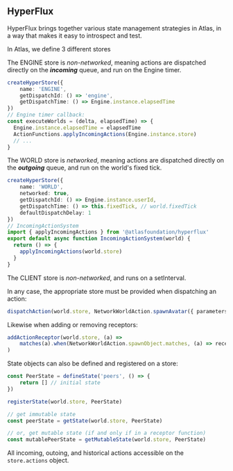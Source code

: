 ## HyperFlux

HyperFlux brings together various state management strategies in Atlas, in a way that makes it easy to introspect and test. 

In Atlas, we define 3 different stores

The ENGINE store is _non-networked_, meaning actions are dispatched directly on the _**incoming**_ queue, and run on the Engine timer. 

```ts
createHyperStore({
    name: 'ENGINE',
    getDispatchId: () => 'engine',
    getDispatchTime: () => Engine.instance.elapsedTime
})
// Engine timer callback:
const executeWorlds = (delta, elapsedTime) => {
  Engine.instance.elapsedTime = elapsedTime
  ActionFunctions.applyIncomingActions(Engine.instance.store)
  // ...
}
```

The WORLD store is _networked_, meaning actions are dispatched directly on the _**outgoing**_ queue, and run on the world's fixed tick.

```ts
createHyperStore({
    name: 'WORLD',
    networked: true,
    getDispatchId: () => Engine.instance.userId,
    getDispatchTime: () => this.fixedTick, // world.fixedTick
    defaultDispatchDelay: 1
})
// IncomingActionSystem
import { applyIncomingActions } from '@atlasfoundation/hyperflux'
export default async function IncomingActionSystem(world) {
  return () => {
    applyIncomingActions(world.store)
  }
}

```

The CLIENT store is _non-networked_, and runs on a setInterval. 

In any case, the appropriate store must be provided when dispatching an action:

```ts
dispatchAction(world.store, NetworkWorldAction.spawnAvatar({ parameters }))
  ```

Likewise when adding or removing receptors:
```ts
addActionReceptor(world.store, (a) =>
    matches(a).when(NetworkWorldAction.spawnObject.matches, (a) => recepted.push(a))
)
```

State objects can also be defined and registered on a store:

```ts
const PeerState = defineState('peers', () => {
    return [] // initial state
})

registerState(world.store, PeerState)

// get immutable state
const peerState = getState(world.store, PeerState)

// or, get mutable state (if and only if in a receptor function)
const mutablePeerState = getMutableState(world.store, PeerState)
```

All incoming, outoing, and historical actions accessible on the `store.actions` object. 

